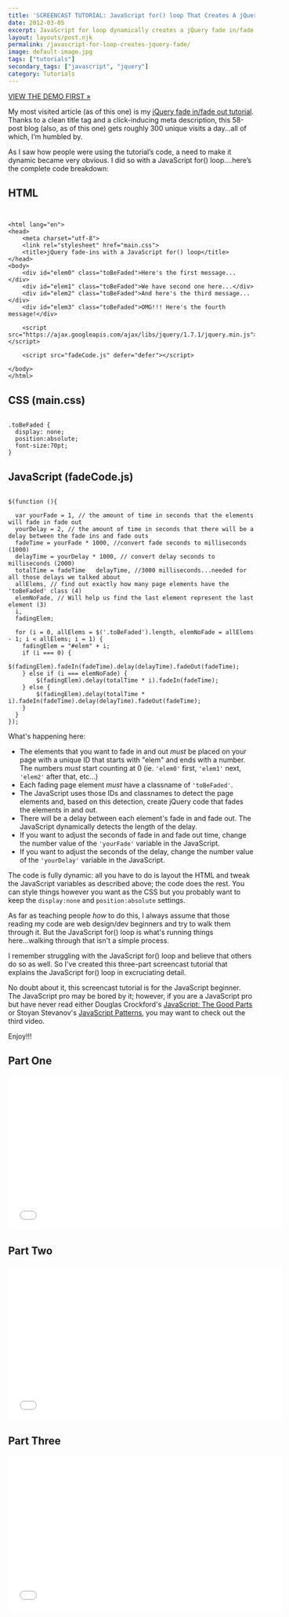 ```yaml
---
title: 'SCREENCAST TUTORIAL: JavaScript for() loop That Creates A jQuery Fade In/Fade Out'
date: 2012-03-05
excerpt: JavaScript for loop dynamically creates a jQuery fade in/fade out effect with a delay; includes a demo, code sample and screencast tutorial.
layout: layouts/post.njk
permalink: /javascript-for-loop-creates-jquery-fade/
image: default-image.jpg
tags: ["tutorials"]
secondary_tags: ["javascript", "jquery"]
category: Tutorials
---
```


[VIEW THE DEMO FIRST »][1]

 [1]: http://jsfiddle.net/kaidez/6xfKN/33/

My most visited article (as of this one) is my [jQuery fade in/fade out tutorial][2]. Thanks to a clean title tag and a click-inducing meta description, this 58-post blog (also, as of this one) gets roughly 300 unique visits a day...all of which, I’m humbled by.

 [2]: /tutorial-simple-jquery-fade-in-fade-out/

As I saw how people were using the tutorial’s code, a need to make it dynamic became very obvious. I did so with a JavaScript for() loop….here’s the complete code breakdown:

## HTML

<pre><code class="language-markup">
<!DOCTYPE html>
&lt;html lang="en"&gt;
&lt;head&gt;
    &lt;meta charset="utf-8"&gt;
    &lt;link rel="stylesheet" href="main.css"&gt;
    &lt;title&gt;jQuery fade-ins with a JavaScript for() loop&lt;/title&gt;
&lt;/head&gt;
&lt;body&gt;
    &lt;div id="elem0" class="toBeFaded"&gt;Here's the first message...&lt;/div&gt;
    &lt;div id="elem1" class="toBeFaded"&gt;We have second one here...&lt;/div&gt;
    &lt;div id="elem2" class="toBeFaded"&gt;And here's the third message...&lt;/div&gt;
    &lt;div id="elem3" class="toBeFaded"&gt;OMG!!! Here's the fourth message!&lt;/div&gt;

    &lt;script src="https://ajax.googleapis.com/ajax/libs/jquery/1.7.1/jquery.min.js"&gt;&lt;/script&gt;

    &lt;script src="fadeCode.js" defer="defer"&gt;&lt;/script&gt;

&lt;/body&gt;
&lt;/html&gt;
</code></pre>

## CSS (main.css)

<pre><code class="language-css">
.toBeFaded {
  display: none;
  position:absolute;
  font-size:70pt;
}
</code></pre>

## JavaScript (fadeCode.js)

<pre><code class="language-javascript">
$(function (){

  var yourFade = 1, // the amount of time in seconds that the elements will fade in fade out
  yourDelay = 2, // the amount of time in seconds that there will be a delay between the fade ins and fade outs
  fadeTime = yourFade * 1000, //convert fade seconds to milliseconds (1000)
  delayTime = yourDelay * 1000, // convert delay seconds to milliseconds (2000)
  totalTime = fadeTime   delayTime, //3000 milliseconds...needed for all those delays we talked about
  allElems, // find out exactly how many page elements have the 'toBeFaded' class (4)
  elemNoFade, // Will help us find the last element represent the last element (3)
  i,
  fadingElem;

  for (i = 0, allElems = $('.toBeFaded').length, elemNoFade = allElems - 1; i < allElems; i = 1) {
    fadingElem = "#elem" + i;
    if (i === 0) {
    	$(fadingElem).fadeIn(fadeTime).delay(delayTime).fadeOut(fadeTime);
    } else if (i === elemNoFade) {
    	$(fadingElem).delay(totalTime * i).fadeIn(fadeTime);
    } else {
    	$(fadingElem).delay(totalTime * i).fadeIn(fadeTime).delay(delayTime).fadeOut(fadeTime);
    }
  }
});
</code></pre>

What's happening here:

*   The elements that you want to fade in and out *must* be placed on your page with a unique ID that starts with "elem" and ends with a number. The numbers *must* start counting at 0 (ie. `'elem0'` first, `'elem1'` next, `'elem2'` after that, etc...)
*   Each fading page element *must* have a classname of `'toBeFaded'`.
*   The JavaScript uses those IDs and classnames to detect the page elements and, based on this detection, create jQuery code that fades the elements in and out.
*   There will be a delay between each element's fade in and fade out. The JavaScript dynamically detects the length of the delay.
*   If you want to adjust the seconds of fade in and fade out time, change the number value of the `'yourFade'` variable in the JavaScript.
*   If you want to adjust the seconds of the delay, change the number value of the `'yourDelay'` variable in the JavaScript.

The code is fully dynamic: all you have to do is layout the HTML and tweak the JavaScript variables as described above; the code does the rest. You can style things however you want as the CSS but you probably want to keep the `display:none` and `position:absolute` settings.

As far as teaching people *how* to do this, I always assume that those reading my code are web design/dev beginners and try to walk them through it. But the JavaScript for() loop is what's running things here...walking through that isn't a simple process.

I remember struggling with the JavaScript for() loop and believe that others do so as well. So I've created this three-part screencast tutorial that explains the JavaScript for() loop in excruciating detail.

No doubt about it, this screencast tutorial is for the JavaScript beginner. The JavaScript pro may be bored by it; however, if you are a JavaScript pro but have never read either Douglas Crockford's [JavaScript: The Good Parts][3] or Stoyan Stevanov's [JavaScript Patterns][4], you may want to check out the third video.

 [3]: http://www.amazon.com/JavaScript-Good-Parts-Douglas-Crockford/dp/0596517742
 [4]: http://www.amazon.com/JavaScript-Patterns-Stoyan-Stefanov/dp/0596806752/ref=sr_1_1?s=books&ie=UTF8&qid=1330662444&sr=1-1

Enjoy!!!

## Part One
<iframe width="560" height="315" src="//www.youtube.com/embed/Wc_kLZTyTjQ" frameborder="0" allowfullscreen></iframe>

## Part Two
<iframe width="560" height="315" src="//www.youtube.com/embed/q0EYJfOz9Mg" frameborder="0" allowfullscreen></iframe>


## Part Three
<iframe width="560" height="315" src="//www.youtube.com/embed/tFRC1tKeMJ0" frameborder="0" allowfullscreen></iframe>